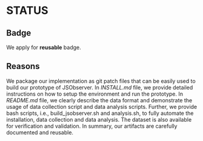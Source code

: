 # STATUS

## Badge

We apply for **reusable** badge.

## Reasons

We package our implementation as git patch files that can be easily used to build our prototype of JSObserver.
In *INSTALL.md* file, we provide detailed instructions on how to setup the environment and run the prototype. 
In *README.md* file, we clearly describe the data format and demonstrate the usage of data collection script and data analysis scripts.
Further, we provide bash scripts, i.e., build_jsobserver.sh and analysis.sh, to fully automate the installation, data collection and data analysis.
The dataset is also available for verification and validation.
In summary, our artifacts are carefully documented and reusable.

